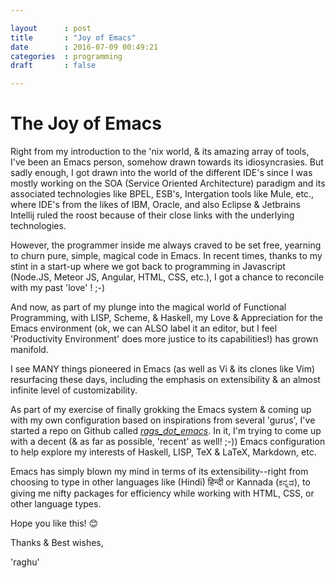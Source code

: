 ```yaml
---

layout		: post
title		: "Joy of Emacs"
date		: 2016-07-09 00:49:21
categories	: programming
draft		: false

---
```


# The Joy of Emacs

Right from my introduction to the 'nix world, & its amazing array of tools, I've been an Emacs person, somehow drawn towards its idiosyncrasies. But sadly enough, I got drawn into the world of the different IDE's since I was mostly working on the SOA (Service Oriented Architecture) paradigm and its associated technologies like BPEL, ESB's, Intergation tools like Mule, etc., where IDE's from the likes of IBM, Oracle, and also Eclipse & Jetbrains Intellij ruled the roost because of their close links with the underlying technologies.

However, the programmer inside me always craved to be set free, yearning to churn pure, simple, magical code in Emacs. In recent times, thanks to my stint in a start-up where we got back to programming in Javascript (Node.JS, Meteor JS, Angular, HTML, CSS, etc.), I got a chance to reconcile with my past 'love' ! ;-)

And now, as part of my plunge into the magical world of Functional Programming, with LISP, Scheme, & Haskell, my Love & Appreciation for the Emacs environment (ok, we can ALSO label it an editor, but I feel 'Productivity Environment' does more justice to its capabilities!) has grown manifold.

I see MANY things pioneered in Emacs (as well as Vi & its clones like Vim) resurfacing these days, including the emphasis on extensibility & an almost infinite level of customizability.

As part of my exercise of finally grokking the Emacs system & coming up with my own configuration based on inspirations from several 'gurus', I've started a repo on Github called [_rags\_dot\_emacs_](https://github.com/raghuugare/rags_dot_emacs). In it, I'm trying to come up with a decent (& as far as possible, 'recent' as well! ;-)) Emacs configuration to help explore my interests of Haskell, LISP, TeX & LaTeX, Markdown, etc.

Emacs has simply blown my mind in terms of its extensibility--right from choosing to type in other languages like (Hindi) हिन्दी or Kannada (ಕನ್ನಡ), to giving me nifty packages for efficiency while working with HTML, CSS, or other language types. 

Hope you like this! 😊

Thanks & Best wishes,

'raghu'
